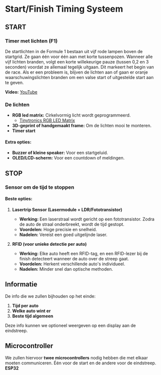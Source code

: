 # Start/Finish Timing Systeem

## START

### Timer met lichten (F1)
De startlichten in de Formule 1 bestaan uit vijf rode lampen boven de startgrid. Ze gaan één voor één aan met korte tussenpozen. Wanneer alle vijf lichten branden, volgt een korte willekeurige pauze (tussen 0,2 en 3 seconden) voordat ze allemaal tegelijk uitgaan. Dit markeert het begin van de race. Als er een probleem is, blijven de lichten aan of gaan er oranje waarschuwingslichten branden om een valse start of uitgestelde start aan te geven.

**Video:** [YouTube](https://youtu.be/NBmQRO8_d8I)

### De lichten
- **RGB led matrix:** Cirkelvormig licht wordt geprogrammeerd.
  - [Tinytronics RGB LED Matrix](https://www.tinytronics.nl/en/lighting/matrix)
- **3D-geprint of handgemaakt frame:** Om de lichten mooi te monteren.
- **Timer start**

#### Extra opties:
- **Buzzer of kleine speaker:** Voor een startgeluid.
- **OLED/LCD-scherm:** Voor een countdown of meldingen.

## STOP

### Sensor om de tijd te stoppen

#### Beste opties:
1. **Lasertrip Sensor (Lasermodule + LDR/Fototransistor)**  
   - **Werking:** Een laserstraal wordt gericht op een fototransistor. Zodra de auto de straal onderbreekt, wordt de tijd gestopt.  
   - **Voordelen:** Hoge precisie en snelheid.  
   - **Nadelen:** Vereist een goed uitgelijnde laser.

2. **RFID (voor unieke detectie per auto)**  
   - **Werking:** Elke auto heeft een RFID-tag, en een RFID-lezer bij de finish detecteert wanneer de auto over de streep gaat.  
   - **Voordelen:** Herkent verschillende auto's individueel.  
   - **Nadelen:** Minder snel dan optische methoden.

## Informatie
De info die we zullen bijhouden op het einde:
1. **Tijd per auto**
2. **Welke auto wint er**
3. **Beste tijd algemeen**

Deze info kunnen we optioneel weergeven op een display aan de eindstreep.

## Microcontroller
We zullen hiervoor **twee microcontrollers** nodig hebben die met elkaar moeten communiceren. Één voor de start en de andere voor de eindstreep.
**ESP32**
